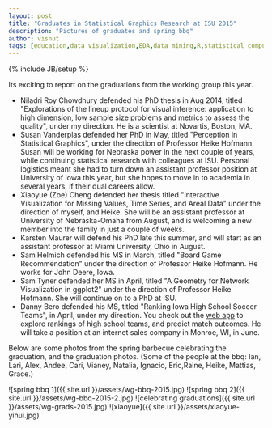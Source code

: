 ```yaml
---
layout: post
title: "Graduates in Statistical Graphics Research at ISU 2015"
description: "Pictures of graduates and spring bbq"
author: visnut
tags: [education,data visualization,EDA,data mining,R,statistical computing,statistical graphics,interactive graphics, sports statistics]
---
```

{% include JB/setup %}

Its exciting to report on the graduations from the working group this year. 

- Niladri Roy Chowdhury defended his PhD thesis in Aug 2014, titled "Explorations of the lineup protocol for visual inference: application to high dimension, low sample size problems and metrics to assess the quality", under my direction. He is a scientist at Novartis, Boston, MA.
- Susan Vanderplas defended her PhD in May, titled "Perception in Statistical Graphics", under the direction of Professor Heike Hofmann. Susan will be working for Nebraska power in the next couple of years, while continuing statistical research with colleagues at ISU. Personal logistics meant she had to turn down an assistant professor position at University of Iowa this year, but she hopes to move in to academia in several years, if their dual careers allow.   
- Xiaoyue (Zoe) Cheng defended her thesis titled "Interactive Visualization for Missing Values, Time Series, and Areal Data" under the direction of myself, and Heike. She will be an assistant professor at University of Nebraska-Omaha from August, and is welcoming a new member into the family in just a couple of weeks. 
- Karsten Maurer will defend his PhD late this summer, and will start as an assistant professor at Miami University, Ohio in August.
- Sam Helmich defended his MS in March, titled "Board Game Recommendation" under the direction of Professor Heike Hofmann. He works for John Deere, Iowa. 
- Sam Tyner defended her MS in April, titled "A Geometry for Network Visualization in ggplot2" under the direction of Professor Heike Hofmann. She will continue on to a PhD at ISU.
- Danny Bero defended his MS, titled "Ranking Iowa High School Soccer Teams", in April, under my direction. You check out the [web app](https://berodaniel.shinyapps.io/rankings_app) to explore rankings of high school teams, and predict match outcomes. He will take a position at an internet sales company in Monroe, WI, in June.

Below are some photos from the spring barbecue celebrating the graduation, and the graduation photos. (Some of the people at the bbq: Ian, Lari, Alex, Andee, Cari, Vianey, Natalia, Ignacio, Eric,Raine, Heike, Mattias, Grace.)

![spring bbq 1]({{ site.url }}/assets/wg-bbq-2015.jpg)
![spring bbq 2]({{ site.url }}/assets/wg-bbq-2015-2.jpg)
![celebrating graduations]({{ site.url }}/assets/wg-grads-2015.jpg)
![xiaoyue]({{ site.url }}/assets/xiaoyue-yihui.jpg)




